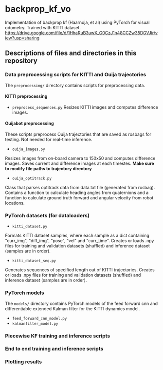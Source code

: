 # backprop_kf_vo
Implementation of backprop kf (Haarnoja, et al) using PyTorch for visual odometry. Trained with KITTI dataset.
https://drive.google.com/file/d/1HhaRuB3uwX_G0CzJ1n48CCZw35DGVJir/view?usp=sharing

## Descriptions of files and directories in this repository

### Data preprocessing scripts for KITTI and Ouija trajectories
The `preprocessing/` directory contains scripts for preprocessing data. 

#### KITTI preprocessing

* `preprocess_sequences.py` 
Resizes KITTI images and computes difference images.

#### Ouijabot preprocessing

These scripts preprocess Ouija trajectories that are saved as rosbags for testing. Not needed for real-time inference.

* `ouija_images.py`

Resizes images from on-board camera to 150x50 and computes difference images. Saves current and difference images at each timestes. **Make sure to modify file paths to trajectory directory**

* `ouija_optitrack.py`

Class that parses optitrack data from data.txt file (generated from rosbag). Contains a function to calculate heading angles from quaternions and a function to calculate ground truth forward and angular velocity from robot locations. 

### PyTorch datasets (for dataloaders)

* `kitti_dataset.py`

Formats KITTI dataset samples, where each sample  as a dict containing "curr_img", "diff_img", "pose", "vel" and "curr_time".
Creates or loads .npy files for training and validation datasets (shuffled) and inference dataset (samples are in order).

* `kitti_dataset_seq.py`

Generates sequences of specified length out of KITTI trajectories.
Creates or loads .npy files for training and validation datasets (shuffled) and inference dataset (samples are in order).

### PyTorch models

The `models/` directory contains PyTorch models of the feed forward cnn and differentiable extended Kalman filter for the KITTI dynamics model.

* `feed_forward_cnn_model.py`
* `kalmanfilter_model.py`

### Piecewise KF training and inference scripts

### End to end training and inference scripts

### Plotting results

